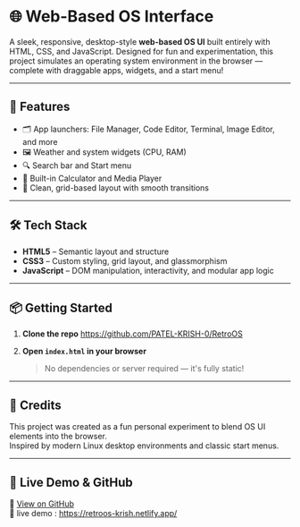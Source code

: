 
# 🌐 Web-Based OS Interface

A sleek, responsive, desktop-style **web-based OS UI** built entirely with HTML, CSS, and JavaScript. Designed for fun and experimentation, this project simulates an operating system environment in the browser — complete with draggable apps, widgets, and a start menu!

---

## 🚀 Features

- 🗂️ App launchers: File Manager, Code Editor, Terminal, Image Editor, and more  
- 🖼️ Weather and system widgets (CPU, RAM)  
- 🔍 Search bar and Start menu  
- 🧮 Built-in Calculator and Media Player  
- 🌈 Clean, grid-based layout with smooth transitions  

---

## 🛠️ Tech Stack

- **HTML5** – Semantic layout and structure  
- **CSS3** – Custom styling, grid layout, and glassmorphism  
- **JavaScript** – DOM manipulation, interactivity, and modular app logic  

---

## 📦 Getting Started

1. **Clone the repo**
https://github.com/PATEL-KRISH-0/RetroOS

2. **Open `index.html` in your browser**
   > No dependencies or server required — it's fully static!

---


## 🙌 Credits

This project was created as a fun personal experiment to blend OS UI elements into the browser.  
Inspired by modern Linux desktop environments and classic start menus.

---

## 🔗 Live Demo & GitHub

📂 [View on GitHub](https://github.com/PATEL-KRISH-0/RetroOS)  
🚀 live demo : https://retroos-krish.netlify.app/
